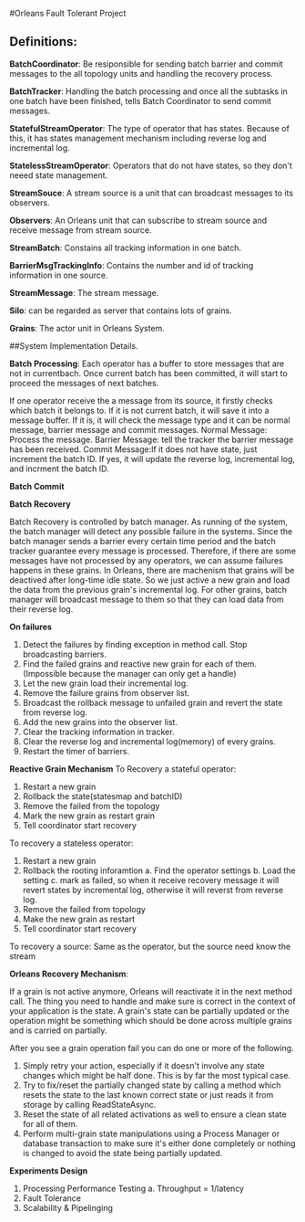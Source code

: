 #Orleans Fault Tolerant Project

## Definitions:

**BatchCoordinator**: Be resiponsible for sending batch barrier and commit messages to the 
all topology units and handling the recovery process. 

**BatchTracker**: Handling the batch processing and once all the subtasks in one batch have
been finished, tells Batch Coordinator to send commit messages.

**StatefulStreamOperator**: The type of operator that has states. Because of this, it has 
states management mechanism including reverse log and incremental log. 

**StatelessStreamOperator**: Operators that do not have states, so they don't neeed state
management. 

**StreamSouce**: A stream source is a unit that can broadcast messages to its observers.

**Observers**: An Orleans unit that can subscribe to stream source and receive message 
from stream source. 

**StreamBatch**: Constains all tracking information in one batch. 

**BarrierMsgTrackingInfo**: Contains the number and id of tracking information in 
one source.

**StreamMessage**: The stream message. 

**Silo**: can be regarded as server that contains lots of grains. 

**Grains**: The actor unit in Orleans System. 

##System Implementation Details. 

**Batch Processing**: 
Each operator has a buffer to store messages that are not in currentbach. 
Once current batch has been committed, it will start to proceed the messages
of next batches. 

If one operator receive the a message from its source, it firstly checks
which batch it belongs to. If it is not current batch, it will save it into a
message buffer. If it is, it will check the message type and it can be normal 
message, barrier message and commit messages.
Normal Message: Process the message. 
Barrier Message: tell the tracker the barrier message has been received. 
Commit Message:If it does not have state, just increment the batch ID. 
If yes, it will update the reverse log, incremental log, and incrment the 
batch ID.

**Batch Commit** 

**Batch Recovery**

Batch Recovery is controlled by batch manager. As running of the system, 
the batch manager will detect any possible failure in the systems. Since 
the batch manager sends a barrier every certain time period and the batch
tracker guarantee every message is processed. Therefore, if there are some
messages have not processed by any operators, we can assume failures happens
in these grains. In Orleans, there are machenism that grains will be 
deactived after long-time idle state. So we just active a new grain and load
the data from the previous grain's incremental log. For other grains, batch manager
will broadcast message to them so that they can load data from their reverse log.

**On failures**
1. Detect the failures by finding exception in method call. Stop broadcasting barriers. 
2. Find the failed grains and reactive new grain for each of them. (Impossible because the manager can only get a handle)
3. Let the new grain load their incremental log. 
4. Remove the failure grains from observer list.
5. Broadcast the rollback message to unfailed grain and revert the state from reverse log.
6. Add the new grains into the observer list. 
7. Clear the tracking information in tracker.
8. Clear the reverse log and incremental log(memory) of every grains.
9. Restart the timer of barriers. 

**Reactive Grain Mechanism**
To Recovery a stateful operator:
1. Restart a new grain
2. Rollback the state(statesmap and batchID)
3. Remove the failed from the topology
4. Mark the new grain as restart grain
5. Tell coordinator start recovery 

To recovery a stateless operator:
1. Restart a new grain
2. Rollback the rooting inforamtion
   a. Find the operator settings
   b. Load the setting 
   c. mark as failed, so when it receive recovery message it will revert states by incremental log,
      otherwise it will reverst from reverse log. 
3. Remove the failed from topology
4. Make the new grain as restart 
5. Tell coordinator start recovery

To recovery a source:
Same as the operator, but the source need know the stream

**Orleans Recovery Mechanism**: 

If a grain is not active anymore, Orleans will reactivate it in the next method call. The
thing you need to handle and make sure is correct in the context of your application is the
state. A grain's state can be partially updated or the operation might be something which 
should be done across multiple grains and is carried on partially. 

After you see a grain operation fail you can do one or more of the following.

1. Simply retry your action, especially if it doesn't involve any state changes which might be half done. This is by far the most typical case.
2. Try to fix/reset the partially changed state by calling a method which resets the state to the last known correct state or just reads it from storage by calling ReadStateAsync.
3. Reset the state of all related activations as well to ensure a clean state for all of them.
4. Perform multi-grain state manipulations using a Process Manager or database transaction to make sure it's either done completely or nothing is changed to avoid the state being partially updated.

**Experiments Design**
1. Processing Performance Testing
      a. Throughput = 1/latency
2. Fault Tolerance
3. Scalability & Pipelinging 